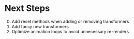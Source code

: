 # Next Steps

0. Add reset methods when adding or removing transformers
1. Add fancy new transformers
2. Optimize animation loops to avoid unnecessary re-renders
